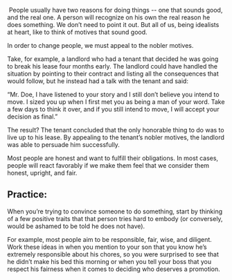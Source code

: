  People usually have two reasons for doing things -- one that sounds good, and the real one. A person will recognize on his own the real reason he does something. We don’t need to point it out. But all of us, being idealists at heart, like to think of motives that sound good.

In order to change people, we must appeal to the nobler motives.

Take, for example, a landlord who had a tenant that decided he was going to break his lease four months early. The landlord could have handled the situation by pointing to their contract and listing all the consequences that would follow, but he instead had a talk with the tenant and said:

“Mr. Doe, I have listened to your story and I still don’t believe you intend to move. I sized you up when I first met you as being a man of your word. Take a few days to think it over, and if you still intend to move, I will accept your decision as final.”

The result? The tenant concluded that the only honorable thing to do was to live up to his lease. By appealing to the tenant’s nobler motives, the landlord was able to persuade him successfully.

Most people are honest and want to fulfill their obligations. In most cases, people will react favorably if we make them feel that we consider them honest, upright, and fair.

## Practice:

When you’re trying to convince someone to do something, start by thinking of a few positive traits that that person tries hard to embody (or conversely, would be ashamed to be told he does not have).  

For example, most people aim to be responsible, fair, wise, and diligent. Work these ideas in when you mention to your son that you know he’s extremely responsible about his chores, so you were surprised to see that he didn’t make his bed this morning or when you tell your boss that you respect his fairness when it comes to deciding who deserves a promotion.